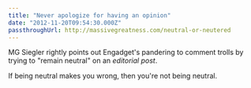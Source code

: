 ```yaml
---
title: "Never apologize for having an opinion"
date: "2012-11-20T09:54:30.000Z"
passthroughUrl: http://massivegreatness.com/neutral-or-neutered
---
```


MG Siegler rightly points out Engadget's pandering to comment trolls by trying to "remain neutral" on an _editorial post_.

If being neutral makes you wrong, then you're not being neutral.